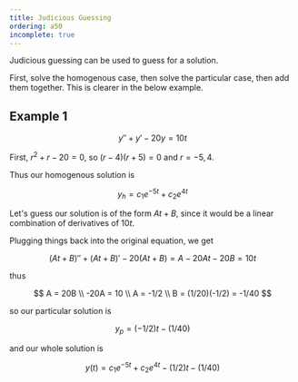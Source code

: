 ```yaml
---
title: Judicious Guessing
ordering: a50
incomplete: true
---
```


Judicious guessing can be used to guess for a solution.

First, solve the homogenous case, then solve the particular case, then add them together. This is clearer in the below example.

## Example 1

$$
y'' + y' - 20y = 10t
$$

First, $r^2 + r - 20 = 0$, so $(r - 4)(r + 5) = 0$ and $r = -5, 4$.

Thus our homogenous solution is

$$
y_h = c_1e^{-5t} + c_2e^{4t}
$$

Let's guess our solution is of the form $At + B$, since it would be a linear combination of derivatives of $10t$.

Plugging things back into the original equation, we get

$$
(At + B)'' + (At + B)' - 20(At + B) = A - 20At - 20B = 10t
$$

thus

$$
A = 20B \\
-20A = 10 \\
A = -1/2 \\
B = (1/20)(-1/2) = -1/40
$$

so our particular solution is

$$
y_p = (-1/2)t - (1/40)
$$

and our whole solution is

$$
y(t) = c_1e^{-5t} + c_2e^{4t} - (1/2)t - (1/40)
$$
